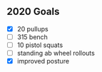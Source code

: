 ## 2020 Goals

 - [x] 20 pullups
 - [ ] 315 bench
 - [ ] 10 pistol squats
 - [ ] standing ab wheel rollouts
 - [x] improved posture
